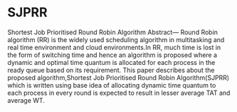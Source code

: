 # SJPRR
Shortest Job Prioritised Round Robin Algorithm
Abstract—
Round Robin algorithm (RR) is the widely used
scheduling algorithm in multitasking and real time environment
and cloud environments.In RR, much time is lost in the form
of switching time and hence an algorithm is proposed where a
dynamic and optimal time quantum is allocated for each process
in the ready queue based on its requirement. This paper describes
about the proposed algorithm,Shortest Job Prioritised Round
Robin Algorithm(SJPRR) which is written using base idea of
allocating dynamic time quantum to each process in every round
is expected to result in lesser average TAT and average WT.
